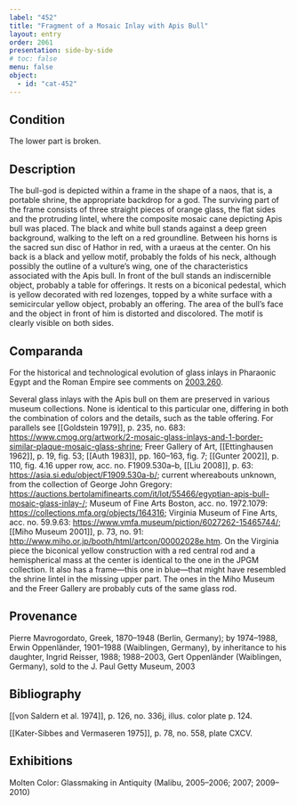 ```yaml
---
label: "452"
title: "Fragment of a Mosaic Inlay with Apis Bull"
layout: entry
order: 2061
presentation: side-by-side
# toc: false
menu: false
object:
  - id: "cat-452"
---
```


## Condition

The lower part is broken.

## Description

The bull-god is depicted within a frame in the shape of a naos, that is, a portable shrine, the appropriate backdrop for a god. The surviving part of the frame consists of three straight pieces of orange glass, the flat sides and the protruding lintel, where the composite mosaic cane depicting Apis bull was placed. The black and white bull stands against a deep green background, walking to the left on a red groundline. Between his horns is the sacred sun disc of Hathor in red, with a uraeus at the center. On his back is a black and yellow motif, probably the folds of his neck, although possibly the outline of a vulture’s wing, one of the characteristics associated with the Apis bull. In front of the bull stands an indiscernible object, probably a table for offerings. It rests on a biconical pedestal, which is yellow decorated with red lozenges, topped by a white surface with a semicircular yellow object, probably an offering. The area of the bull’s face and the object in front of him is distorted and discolored. The motif is clearly visible on both sides.

## Comparanda

For the historical and technological evolution of glass inlays in Pharaonic Egypt and the Roman Empire see comments on [2003.260](#cat).

Several glass inlays with the Apis bull on them are preserved in various museum collections. None is identical to this particular one, differing in both the combination of colors and the details, such as the table offering. For parallels see [[Goldstein 1979]], p. 235, no. 683: <https://www.cmog.org/artwork/2-mosaic-glass-inlays-and-1-border-similar-plaque-mosaic-glass-shrine>; Freer Gallery of Art, [[Ettinghausen 1962]], p. 19, fig. 53; [[Auth 1983]], pp. 160–163, fig. 7; [[Gunter 2002]], p. 110, fig. 4.16 upper row, acc. no. F1909.530a–b, [[Liu 2008]], p. 63: <https://asia.si.edu/object/F1909.530a-b/>; current whereabouts unknown, from the collection of George John Gregory: <https://auctions.bertolamifinearts.com/it/lot/55466/egyptian-apis-bull-mosaic-glass-inlay-/>; Museum of Fine Arts Boston, acc. no. 1972.1079: <https://collections.mfa.org/objects/164316>; Virginia Museum of Fine Arts, acc. no. 59.9.63: <https://www.vmfa.museum/piction/6027262-15465744/>; [[Miho Museum 2001]], p. 73, no. 91: <http://www.miho.or.jp/booth/html/artcon/00002028e.htm>. On the Virginia piece the biconical yellow construction with a red central rod and a hemispherical mass at the center is identical to the one in the JPGM collection. It also has a frame—this one in blue—that might have resembled the shrine lintel in the missing upper part. The ones in the Miho Museum and the Freer Gallery are probably cuts of the same glass rod.

## Provenance

Pierre Mavrogordato, Greek, 1870–1948 (Berlin, Germany); by 1974–1988, Erwin Oppenländer, 1901–1988 (Waiblingen, Germany), by inheritance to his daughter, Ingrid Reisser, 1988; 1988–2003, Gert Oppenländer (Waiblingen, Germany), sold to the J. Paul Getty Museum, 2003

## Bibliography

[[von Saldern et al. 1974]], p. 126, no. 336j, illus. color plate p. 124.

[[Kater-Sibbes and Vermaseren 1975]], p. 78, no. 558, plate CXCV.

## Exhibitions

Molten Color: Glassmaking in Antiquity (Malibu, 2005–2006; 2007; 2009–2010)